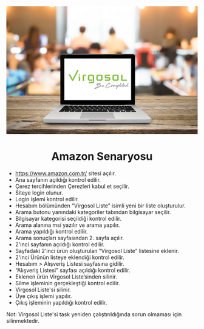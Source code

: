<img src="Virgosol.jpg" width="auto"> 





# <h1 align="center">  Amazon Senaryosu 

* https://www.amazon.com.tr/ sitesi açılır. 
* Ana sayfanın açıldığı kontrol edilir. 
* Çerez tercihlerinden Çerezleri kabul et seçilir.
* Siteye login olunur. 
* Login işlemi kontrol edilir. 
* Hesabım bölümünden “Virgosol Liste” isimli yeni bir liste oluşturulur.
* Arama butonu yanındaki kategoriler tabından bilgisayar seçilir. 
* Bilgisayar kategorisi seçildiği kontrol edilir. 
* Arama alanına msi yazılır ve arama yapılır. 
* Arama yapıldığı kontrol edilir. 
* Arama sonuçları sayfasından 2. sayfa açılır. 
* 2'inci sayfanın açıldığı kontrol edilir.
* Sayfadaki 2'inci ürün oluşturulan “Virgosol Liste” listesine eklenir. 
* 2'inci Ürünün listeye eklendiği kontrol edilir. 
* Hesabım > Alışveriş Listesi sayfasına gidilir. 
* “Alışveriş Listesi” sayfası açıldığı kontrol edilir. 
* Eklenen ürün Virgosol Liste’sinden silinir. 
* Silme işleminin gerçekleştiği kontrol edilir.
* Virgosol Liste'si silinir.
* Üye çıkış işlemi yapılır. 
* Çıkış işleminin yapıldığı kontrol edilir. 

Not: Virgosol Liste'si task yeniden çalıştırıldığında sorun olmaması için silinmektedir.
